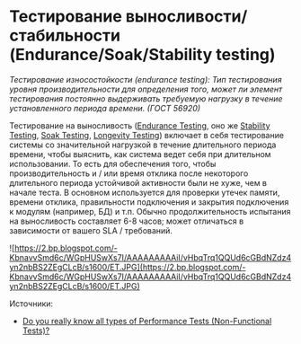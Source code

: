 # Тестирование выносливости/стабильности (Endurance/Soak/Stability testing)

_Тестирование износостойкости (endurance testing): Тип тестирования уровня производительности для определения того, может ли элемент тестирования постоянно выдерживать требуемую нагрузку в течение установленного периода времени. (ГОСТ 56920)_

Тестирование на выносливость ([Endurance Testing](https://www.softwaretestinghelp.com/endurance-testing/), оно же [Stability Testing](https://www.softwaretestinghelp.com/stability-testing-tutorial/), [Soak Testing](https://www.softwaretestinghelp.com/soak-testing-tutorial/), [Longevity Testing](https://www.softwaretestinghelp.com/longevity-testing/)) включает в себя тестирование системы со значительной нагрузкой в ​​течение длительного периода времени, чтобы выяснить, как система ведет себя при длительном использовании. То есть для обеспечения того, чтобы производительность и / или время отклика после некоторого длительного периода устойчивой активности были не хуже, чем в начале теста. В основном используется для проверки утечек памяти, времени отклика, правильности подключения и закрытия подключения к модулям (например, БД) и т.п. Обычно продолжительность испытания на выносливость составляет 6-8 часов; может отличаться в зависимости от вашего SLA / требований.

![https://2.bp.blogspot.com/-KbnavvSmd6c/WGpHUSwXs7I/AAAAAAAAAiI/vHbqTrq1QQUd6cGBdNZdz4yn2nbBS2ZEgCLcB/s1600/ET.JPG](https://2.bp.blogspot.com/-KbnavvSmd6c/WGpHUSwXs7I/AAAAAAAAAiI/vHbqTrq1QQUd6cGBdNZdz4yn2nbBS2ZEgCLcB/s1600/ET.JPG)

Источники:

* [Do you really know all types of Performance Tests (Non-Functional Tests)?](https://perfmatrix.blogspot.com/2017/01/type-of-performance-test.html)
